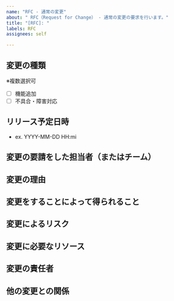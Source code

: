 ```yaml
---
name: "RFC - 通常の変更"
about: " RFC（Request for Change） - 通常の変更の要求を行います。"
title: "[RFC]: "
labels: RFC
assignees: self

---
```


<!--
- `assignee` はこのチケットの作成者が自動的に割り当てられます。

## RFC - 通常の変更

- `通常の変更` とは、`標準的な変更`、`緊急の変更` いずれにも該当しない変更モデルを指します。
-->

## 変更の種類

※複数選択可

- [ ] 機能追加
- [ ] 不具合・障害対応

## リリース予定日時

- ex. YYYY-MM-DD HH:mi

## 変更の**要請**をした担当者（またはチーム）

<!--
## RAISED（要請）

- 要請したのが本人の場合は `申請者本人` と記載してください。
- 変更の依頼元が本人以外の場合は記載してください。

### example

- ex. 申請者本人
- ex. 架橋太郎さん（本人以外の場合）
- ex. xxx チーム（チームの名前等）
-->

## 変更の**理由**

<!--
## REASON（理由）

- ex. xxx の機能追加を行うため。
- ex. xxx の x.x.x のリリースを行うため。
-->

## 変更をすることによって**得られること**

<!--
## RETURN（得られること）

- 案件の対応、課題の解決、障害の対応、リファクタリング等、その理由を記載してください。

### example

- ex. xxx の課題が解決する。
- ex. xxx の障害が解消される。
- ex. xxx のパフォーマンスが向上する。
- ex. xxx の予定していた機能開発を行いユーザーに価値を提供する。
-->

## 変更による**リスク**

<!--
## RISK（危険性・不確実性）

- ex. xxx について影響範囲の有無の確認ができない。
- ex. 今後のユーザーの増加による負荷を考慮し、監視の設定は追加が必要かもしれない。
- ex. 同一の問題が他のリポジトリにもある。
-->

## 変更に必要な**リソース**

<!--
## RESOURCE（リソース）

### example

- ex. xxx のデータベースにテーブルを追加
- ex. xxx に環境変数を追加
- ex. xx へ通知を追加
-->

## 変更の**責任者**

<!--
## RESPONSIBLE（責任者）

### example

- ex. 申請した本人
- ex. 依頼元
-->

## 他の変更との**関係**

<!--
## RELATIONSHIP（関係）

### example

- ex. ない。
- ex. xxx のリリースの前に実施する必要がある。
-->
